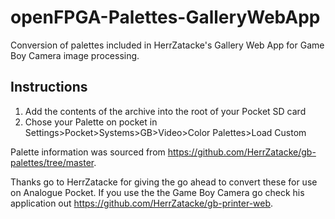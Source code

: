 # openFPGA-Palettes-GalleryWebApp
Conversion of palettes included in HerrZatacke's Gallery Web App for Game Boy Camera image processing.
## Instructions
1. Add the contents of the archive into the root of your Pocket SD card
2. Chose your Palette on pocket in Settings>Pocket>Systems>GB>Video>Color Palettes>Load Custom

Palette information was sourced from https://github.com/HerrZatacke/gb-palettes/tree/master.  

Thanks go to HerrZatacke for giving the go ahead to convert these for use on Analogue Pocket. If you use the the Game Boy Camera go check his application out https://github.com/HerrZatacke/gb-printer-web. 
